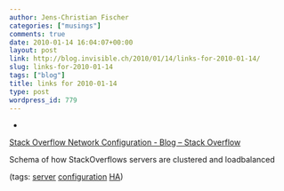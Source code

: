 ```yaml
---
author: Jens-Christian Fischer
categories: ["musings"]
comments: true
date: 2010-01-14 16:04:07+00:00
layout: post
link: http://blog.invisible.ch/2010/01/14/links-for-2010-01-14/
slug: links-for-2010-01-14
tags: ["blog"]
title: links for 2010-01-14
type: post
wordpress_id: 779
---
```


  * 
                

[Stack Overflow Network Configuration - Blog – Stack Overflow](http://blog.stackoverflow.com/2010/01/stack-overflow-network-configuration/)


                

Schema of how StackOverflows servers are clustered and loadbalanced


                

(tags: [server](http://delicious.com/jaycee/server) [configuration](http://delicious.com/jaycee/configuration) [HA](http://delicious.com/jaycee/HA))


            
